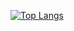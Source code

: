 [![Top Langs](https://github-readme-stats.vercel.app/api/top-langs/?username=ElikBelik77&layout=compact)](https://github.com/anuraghazra/github-readme-stats)
